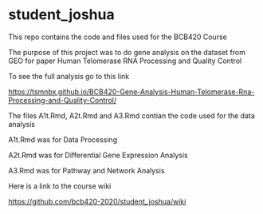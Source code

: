 # student_joshua
This repo contains the code and files used for the BCB420 Course

The purpose of this project was to do gene analysis on the dataset from GEO for paper Human Telomerase RNA Processing and Quality Control

To see the full analysis go to this link

https://tsmnbx.github.io/BCB420-Gene-Analysis-Human-Telomerase-Rna-Processing-and-Quality-Control/

The files A1t.Rmd, A2t.Rmd and A3.Rmd contian the code used for the data analysis 

A1t.Rmd was for Data Processing

A2t.Rmd was for Differential Gene Expression Analysis

A3.Rmd was for Pathway and Network Analysis

Here is a link to the course wiki

https://github.com/bcb420-2020/student_joshua/wiki





